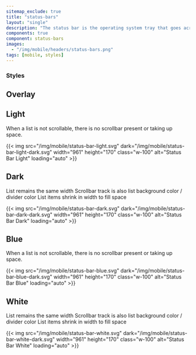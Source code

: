```yaml
---
sitemap_exclude: true
title: "status-bars"
layout: "single"
description: "The status bar is the operating system tray that goes across the top of the device screen."
components: true
component: status-bars
images:
  - "/img/mobile/headers/status-bars.png"
tags: [mobile, styles]
---
```


### Styles

## Overlay

## Light

When a list is not scrollable, there is no scrollbar present or taking up space.

{{< img src="/img/mobile/status-bar-light.svg" dark="/img/mobile/status-bar-light-dark.svg" width="961" height="170" class="w-100" alt="Status Bar Light" loading="auto" >}}

## Dark

List remains the same width
Scrollbar track is also list background color / divider color
List items shrink in width to fill space

{{< img src="/img/mobile/status-bar-dark.svg" dark="/img/mobile/status-bar-dark-dark.svg" width="961" height="170" class="w-100" alt="Status Bar Dark" loading="auto" >}}

## Blue

When a list is not scrollable, there is no scrollbar present or taking up space.

{{< img src="/img/mobile/status-bar-blue.svg" dark="/img/mobile/status-bar-blue-dark.svg" width="961" height="170" class="w-100" alt="Status Bar Blue" loading="auto" >}}

## White

List remains the same width
Scrollbar track is also list background color / divider color
List items shrink in width to fill space

{{< img src="/img/mobile/status-bar-white.svg" dark="/img/mobile/status-bar-white-dark.svg" width="961" height="170" class="w-100" alt="Status Bar White" loading="auto" >}}

